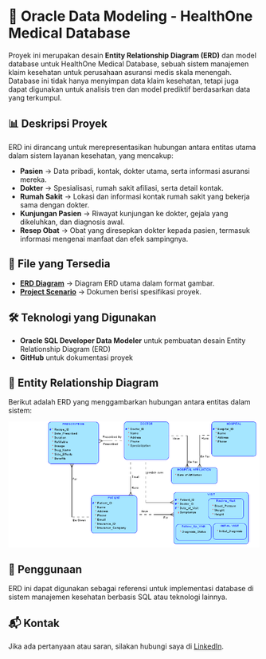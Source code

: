 # 📌 Oracle Data Modeling - HealthOne Medical Database
Proyek ini merupakan desain **Entity Relationship Diagram (ERD)** dan model database untuk HealthOne Medical Database, sebuah sistem manajemen klaim kesehatan untuk perusahaan asuransi medis skala menengah. Database ini tidak hanya menyimpan data klaim kesehatan, tetapi juga dapat digunakan untuk analisis tren dan model prediktif berdasarkan data yang terkumpul.

## 📊 Deskripsi Proyek
ERD ini dirancang untuk merepresentasikan hubungan antara entitas utama dalam sistem layanan kesehatan, yang mencakup:
- **Pasien** → Data pribadi, kontak, dokter utama, serta informasi asuransi mereka.
- **Dokter** → Spesialisasi, rumah sakit afiliasi, serta detail kontak.
- **Rumah Sakit** → Lokasi dan informasi kontak rumah sakit yang bekerja sama dengan dokter.
- **Kunjungan Pasien** → Riwayat kunjungan ke dokter, gejala yang dikeluhkan, dan diagnosis awal.
- **Resep Obat** → Obat yang diresepkan dokter kepada pasien, termasuk informasi mengenai manfaat dan efek sampingnya.

## 📂 File yang Tersedia
- **[ERD Diagram](ERD_Medical_System.png)** → Diagram ERD utama dalam format gambar.
- **[Project Scenario](HealthOne_Medical_DD_Project.pdf)** → Dokumen berisi spesifikasi proyek.

## 🛠 Teknologi yang Digunakan  
- **Oracle SQL Developer Data Modeler** untuk pembuatan desain Entity Relationship Diagram (ERD)
- **GitHub** untuk dokumentasi proyek

## 📸 Entity Relationship Diagram
Berikut adalah ERD yang menggambarkan hubungan antara entitas dalam sistem:

![ERD](ERD_Medical_System.png)

## 🚀 Penggunaan
ERD ini dapat digunakan sebagai referensi untuk implementasi database di sistem manajemen kesehatan berbasis SQL atau teknologi lainnya.

## 📬 Kontak
Jika ada pertanyaan atau saran, silakan hubungi saya di [LinkedIn](https://www.linkedin.com/in/izmah-ashfayel-hikmah).


